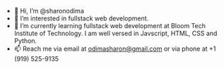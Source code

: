 - 👋 Hi, I’m @sharonodima
- 👀 I’m interested in fullstack web development.
- 🌱 I’m currently learning fullstack web development at Bloom Tech Institute of Technology. I am well versed in Javscript, HTML, CSS and Python.
- 📫 Reach me via email at odimasharon@gmail.com or via phone at +1 (919) 525-9135

<!---
sharonodima/sharonodima is a ✨ special ✨ repository because its `README.md` (this file) appears on your GitHub profile.
You can click the Preview link to take a look at your changes.
--->
